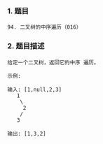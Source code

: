 ### 1. 题目
```
94. 二叉树的中序遍历（016）
```
### 2. 题目描述
```
给定一个二叉树，返回它的中序 遍历。

示例:

输入: [1,null,2,3]
   1
    \
     2
    /
   3

输出: [1,3,2]
```